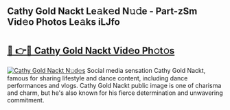 ## Cathy Gold Nackt Le𝚊k𝚎d N𝚞𝚍e - Part-zSm Vid𝚎o Photos Le𝚊ks iLJfo

# <h2><a href="http://fb943n.evod.top/?m=Cathy+Gold+Nackt">🔗 👉🔴 Cathy Gold Nackt Vid𝚎o Ph𝚘t𝚘s</a></h2>

[![Cathy Gold Nackt N𝚞d𝚎s](https://i.imgur.com/8V9OHl7.gif)](http://fb943n.evod.top/?m=Cathy+Gold+Nackt)
Social media sensation Cathy Gold Nackt, famous for sharing lifestyle and dance content, including dance performances and vlogs. Cathy Gold Nackt public image is one of charisma and charm, but he's also known for his fierce determination and unwavering commitment. 
